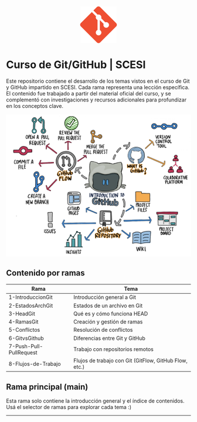 <p align="center">
  <img src="img/git.png" alt="Logo" width="100"/>
</p>

# Curso de Git/GitHub | SCESI

Este repositorio contiene el desarrollo de los temas vistos en el curso de Git y GitHub impartido en SCESI. Cada rama representa una lección específica.
El contenido fue trabajado a partir del material oficial del curso, y se complementó con investigaciones y recursos adicionales para profundizar en los conceptos clave.

<p align="center">
  <img src="img/img1.png" alt="Introducción a GitHub" width="600"/>
</p>

## Contenido por ramas

| Rama                          | Tema                                |
|-------------------------------|--------------------------------------|
| 1-IntroduccionGit           | Introducción general a Git          |
| 2-EstadosArchGit            | Estados de un archivo en Git        |
| 3-HeadGit                   | Qué es y cómo funciona HEAD         |
| 4-RamasGit                  | Creación y gestión de ramas         |
| 5-Conflictos                | Resolución de conflictos            |
| 6-GitvsGithub               | Diferencias entre Git y GitHub      |
| 7-Push-Pull-PullRequest     | Trabajo con repositorios remotos    |
| 8-Flujos-de-Trabajo         | Flujos de trabajo con Git (GitFlow, GitHub Flow, etc.) |

## Rama principal (main)

Esta rama solo contiene la introducción general y el índice de contenidos. Usá el selector de ramas para explorar cada tema :)

---